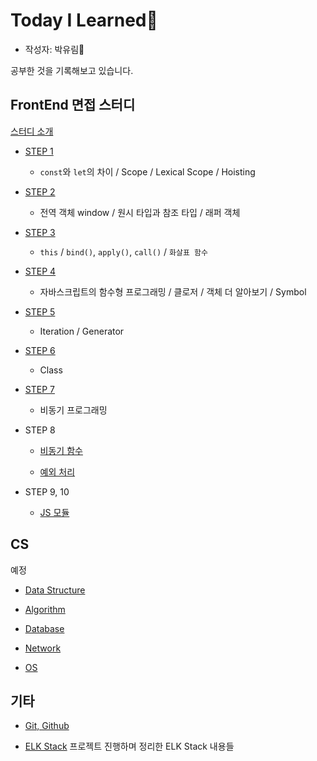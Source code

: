 # Today I Learned📒

- 작성자: 박유림🧐

공부한 것을 기록해보고 있습니다.

## FrontEnd 면접 스터디

[스터디 소개](Documents/FrontEnd-Study/README.md)

- [STEP 1](Documents/FrontEnd-Study/step1.md)

  - `const`와 `let`의 차이 / Scope / Lexical Scope / Hoisting

- [STEP 2](Documents/FrontEnd-Study/step2.md)

  - 전역 객체 window / 원시 타입과 참조 타입 / 래퍼 객체

- [STEP 3](Documents/FrontEnd-Study/step3.md)

  - `this` / `bind()`, `apply()`, `call()` / `화살표 함수`

- [STEP 4](Documents/FrontEnd-Study/step4.md)

  - 자바스크립트의 함수형 프로그래밍 / 클로저 / 객체 더 알아보기 / Symbol

- [STEP 5](Documents/FrontEnd-Study/step5.md)

  - Iteration / Generator

- [STEP 6](Documents/FrontEnd-Study/step6.md)

  - Class

- [STEP 7](Documents/FrontEnd-Study/step7.md)

  - 비동기 프로그래밍

- STEP 8

  - [비동기 함수](Documents/FrontEnd-Study/step8_async_func.md)

  - [예외 처리](Documents/FrontEnd-Study/step8_exception_handling.md)

- STEP 9, 10

  - [JS 모듈](Documents/FrontEnd-Study/step9_js_module.md)

## CS

예정

- [Data Structure]()

- [Algorithm]()

- [Database]()

- [Network]()

- [OS]()

## 기타

- [Git, Github](Documents/Git,Github/README.md)

- [ELK Stack](Documents/ELKStack/README.md)
  프로젝트 진행하며 정리한 ELK Stack 내용들
